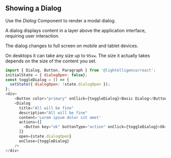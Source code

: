 ## Showing a Dialog

Use the *Dialog* Component to render a modal dialog.

A dialog displays content in a layer above the application interface, requiring user interaction.

The dialog changes to full screen on mobile and tablet devices.

On desktops it can take any size up to `95vw`. The size it actually takes depends on the size of the content you set.

```js
import { Dialog, Button, Paragraph } from '@lightelligence/react';
initialState = { dialogOpen: false};
const toggleDialog = () => {
  setState({ dialogOpen: !state.dialogOpen });
};
<div>
    <Button color="primary" onClick={toggleDialog}>Basic Dialog</Button>
    <Dialog
      title="All will be fine"
      description="All will be fine"
      content='Lorem ipsum dolor sit amet'
      actions={[
        <Button key="ok" buttonType="action" onClick={toggleDialog}>Ok</Button>
      ]}
      open={state.dialogOpen}
      onClose={toggleDialog}
    />
</div>
```
